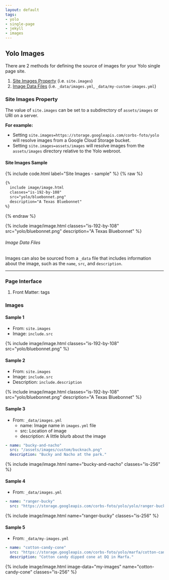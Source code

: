 ```yaml
---
layout: default
tags:
- yolo
- single-page
- jekyll
- images
---
```


## Yolo Images

There are 2 methods for defining the source of images for your Yolo single page site. 

1. [Site Images Property](#site-images-property) (i.e. `site.images`)
2. [Image Data Files](#image-data-files) (i.e. `_data/images.yml`, `_data/my-custom-images.yml`)

### Site Images Property

The value of `site.images` can be set to a subdirectory of `assets/images` or URI on a server.

__For example:__

* Setting `site.images=https://storage.googleapis.com/corbs-foto/yolo` will resolve images from a Google Cloud Storage bucket.
* Setting `site.images=assets/images` will resolve images from the `assets/images` directory relative to the Yolo webroot.

#### Site Images Sample

{% include code.html label="Site Images - sample" %}
{% raw %}
```html
{%
  include image/image.html
  classes="is-192-by-108"
  src="yolo/bluebonnet.png"
  description="A Texas Bluebonnet"
%}
```
{% endraw %}

{%
  include image/image.html
  classes="is-192-by-108"
  src="yolo/bluebonnet.png"
  description="A Texas Bluebonnet"
%}

###### Image Data Files

Images can also be sourced from a `_data` file that includes information about the image, such as the `name`, `src`,  and `description`.

---

### Page Interface

1. Front Matter: tags

### Images

#### Sample 1

* From: `site.images`
* Image: `include.src`

{%
include image/image.html
classes="is-192-by-108"
src="yolo/bluebonnet.png"
%}

#### Sample 2

* From: `site.images`
* Image: `include.src`
* Description: `include.description`

{%
include image/image.html
classes="is-192-by-108"
src="yolo/bluebonnet.png"
description="A Texas Bluebonnet"
%}

#### Sample 3

* From: `_data/images.yml`
    * name: Image name in `images.yml` file
    * src: Location of image
    * description: A little blurb about the image

```yaml
- name: "bucky-and-nacho"
  src: "/assets/images/custom/bucknach.png"
  description: "Bucky and Nacho at the park."
```

{%
include image/image.html
name="bucky-and-nacho"
classes="is-256"
%}

#### Sample 4

* From: `_data/images.yml`

```yaml
- name: "ranger-bucky"
  src: "https://storage.googleapis.com/corbs-foto/yolo/yolo/ranger-bucky.png"
```

{%
include image/image.html
name="ranger-bucky"
classes="is-256"
%}

#### Sample 5

* From: `_data/my-images.yml`

```yaml
- name: "cotton-candy-cone"
  src: "https://storage.googleapis.com/corbs-foto/yolo/marfa/cotton-candy-cone.jpg"
  description: "Cotton candy dipped cone at DQ in Marfa."
```

{%
include image/image.html
image-data="my-images"
name="cotton-candy-cone"
classes="is-256"
%}
